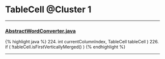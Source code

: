 # TableCell @Cluster 1

***

### [AbstractWordConverter.java](https://searchcode.com/codesearch/view/97383976/)
{% highlight java %}
224.     int currentColumnIndex, TableCell tableCell )
226. if ( !tableCell.isFirstVerticallyMerged() )
{% endhighlight %}

***

